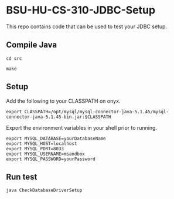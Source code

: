 # BSU-HU-CS-310-JDBC-Setup
This repo contains code that can be used to test your JDBC setup.

## Compile Java
``cd src``

``make``

## Setup
Add the following to your CLASSPATH on onyx. 
````
export CLASSPATH=/opt/mysql/mysql-connector-java-5.1.45/mysql-connector-java-5.1.45-bin.jar:$CLASSPATH
````

Export the environment variables in your shell prior to running.
````
export MYSQL_DATABASE=yourDatabaseName
export MYSQL_HOST=localhost
export MYSQL_PORT=8033
export MYSQL_USERNAME=msandbox
export MYSQL_PASSWORD=yourPassword
````


## Run test
``java CheckDatabaseDriverSetup``